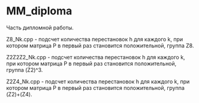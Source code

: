 # MM_diploma
Часть дипломной работы.

Z8_Nk.cpp - подсчет количества перестановок h для каждого k, при котором матрица P в первый раз становится положительной, группа Z8.

Z2Z2Z2_Nk.cpp - подсчет количества перестановок h для каждого k, при котором матрица P в первый раз становится положительной, группа (Z2)^3.

Z2Z4_Nk.cpp - подсчет количества перестановок h для каждого k, при котором матрица P в первый раз становится положительной, группа (Z2)+(Z4).
